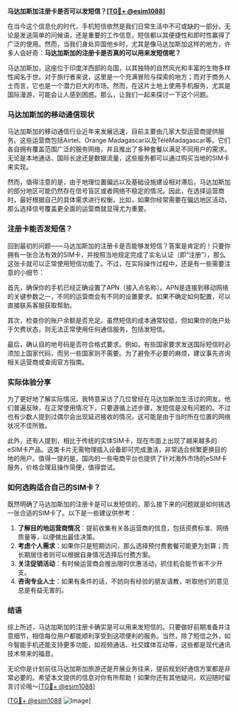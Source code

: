 **马达加斯加注册卡是否可以发短信？[[TG💪+ @esim1088](https://t.me/s/esim1088)]**

在当今这个信息化的时代，手机短信依然是我们日常生活中不可或缺的一部分。无论是发送简单的问候语，还是重要的工作信息，短信都以其便捷性和即时性赢得了广泛的使用。然而，当我们身处异国他乡时，尤其是像马达加斯加这样的地方，许多人会好奇：**马达加斯加的注册卡是否真的可以用来发短信呢？**

马达加斯加，这座位于印度洋西部的岛国，以其独特的自然风光和丰富的生物多样性闻名于世。对于旅行者来说，这里是一个充满冒险与探索的地方；而对于商务人士而言，它也是一个潜力巨大的市场。然而，在这片土地上使用手机服务，尤其是国际漫游，可能会让人感到困惑。那么，让我们一起来探讨一下这个问题。

### 马达加斯加的移动通信现状

马达加斯加的移动通信行业近年来发展迅速，目前主要由几家大型运营商提供服务。这些运营商包括Airtel、Orange Madagascar以及TéléMadagascar等。它们各自拥有覆盖范围广泛的服务网络，并且推出了多种套餐以满足不同用户的需求。无论是本地通话、国际长途还是数据流量，这些服务都可以通过购买当地的SIM卡来实现。

然而，值得注意的是，由于地理位置偏远以及基础设施建设相对滞后，马达加斯加的部分地区可能仍然存在信号盲区或者网络不稳定的情况。因此，在选择运营商时，最好根据自己的具体需求进行权衡。比如，如果你经常需要在偏远地区活动，那么选择信号覆盖更全面的运营商就显得尤为重要。

### 注册卡能否发短信？

回到最初的问题——马达加斯加的注册卡是否能够发短信？答案是肯定的！只要你拥有一张合法有效的SIM卡，并按照当地规定完成了实名认证（即“注册”），那么这张卡就可以正常使用短信功能了。不过，在实际操作过程中，还是有一些需要注意的小细节：

首先，确保你的手机已经正确设置了APN（接入点名称）。APN是连接到移动网络的关键参数之一，不同的运营商会有不同的设置要求。如果不确定如何配置，可以直接联系客服获取帮助。

其次，检查你的账户余额是否充足。虽然短信的成本通常较低，但如果你的账户处于欠费状态，则无法正常使用任何通信服务，包括发短信。

最后，确认目的地号码是否符合格式要求。例如，有些国家要求发送国际短信时必须加上国家代码，而另一些国家则不需要。为了避免不必要的麻烦，建议事先咨询相关运营商或查阅官方指南。

### 实际体验分享

为了更好地了解实际情况，我特意采访了几位曾经在马达加斯加生活过的网友。他们普遍反映，在正常使用情况下，只要遵循上述步骤，发短信是没有问题的。不过也有少数人提到过偶尔会出现延迟接收的情况，这可能是由于当时所在位置的网络状况不佳所致。

此外，还有人提到，相比于传统的实体SIM卡，现在市面上出现了越来越多的eSIM卡产品。这类卡片无需物理插入设备即可完成激活，非常适合频繁更换目的地的用户。值得一提的是，国内的一些电商平台也提供了针对海外市场的eSIM卡服务，价格合理且操作简便，值得尝试。

### 如何选购适合自己的SIM卡？

既然明确了马达加斯加的注册卡是可以发短信的，那么接下来的问题就是如何挑选一张合适的SIM卡了。以下是一些建议供参考：

1. **了解目的地运营商情况**：提前收集有关各运营商的信息，包括资费标准、网络质量等，以便做出最佳决策。
2. **考虑个人需求**：如果你只是短期访问，那么选择预付费套餐可能更为划算；而长期居住者则可以根据自身情况选择后付费方案。
3. **关注促销活动**：有时候运营商会推出限时优惠活动，抓住机会能节省不少开支。
4. **咨询专业人士**：如果有条件的话，不妨向有经验的朋友请教，听取他们的意见总是有益无害的。

### 结语

综上所述，马达加斯加的注册卡确实是可以用来发短信的。只要做好前期准备并注意细节，相信每位用户都能顺利享受到这项便利的服务。当然，除了短信之外，如今智能手机还能支持更多功能，如视频通话、社交媒体互动等，这些都是现代通讯技术带来的福音。

无论你是计划前往马达加斯加旅游还是开展业务往来，提前规划好通信方案都是非常必要的。希望本文提供的信息对你有所帮助！如果你还有其他疑问，欢迎随时留言讨论哦～[[TG💪+ @esim1088](https://t.me/s/esim1088)]

[[TG💪+ @esim1088](https://t.me/s/esim1088) ![Image](https://i.postimg.cc/4NQfJmqS/Snipaste-2025-05-13-00-14-12.png)]